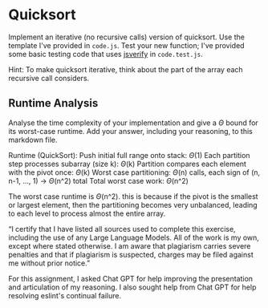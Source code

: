 # Quicksort

Implement an iterative (no recursive calls) version of quicksort. Use the
template I've provided in `code.js`. Test your new function; I've provided some
basic testing code that uses [jsverify](https://jsverify.github.io/) in
`code.test.js`.

Hint: To make quicksort iterative, think about the part of the array each
recursive call considers.

## Runtime Analysis

Analyse the time complexity of your implementation and give a $\Theta$ bound for
its worst-case runtime. Add your answer, including your reasoning, to this
markdown file.

Runtime (QuickSort):
Push initial full range onto stack: $\Theta$(1)
Each partition step processes subarray (size k): $\Theta$(k)
Partition compares each element with the pivot once: $\Theta$(k)
Worst case partitioning: $\Theta$(n) calls, each sign of (n, n-1, ..., 1) -> $\Theta$(n^2) total
Total worst case work: $\Theta$(n^2)

The worst case runtime is $\Theta$(n^2). this is because if the pivot is the smallest or largest element, then the partitioning becomes very unbalanced, leading to each level to process almost the entire array.


“I certify that I have listed all sources used to complete this exercise, including the use
of any Large Language Models. All of the work is my own, except where stated
otherwise. I am aware that plagiarism carries severe penalties and that if plagiarism is
suspected, charges may be filed against me without prior notice.”

For this assignment, I asked Chat GPT for help improving the presentation and articulation of my reasoning. I also sought help from Chat GPT for help resolving eslint's continual failure.
